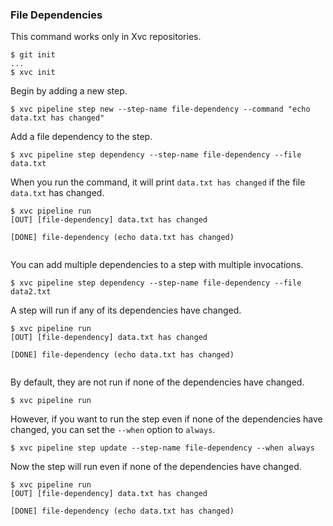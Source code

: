 ### File Dependencies

This command works only in Xvc repositories.

```console
$ git init
...
$ xvc init
```

Begin by adding a new step.

```console
$ xvc pipeline step new --step-name file-dependency --command "echo data.txt has changed"
```

Add a file dependency to the step.

```console
$ xvc pipeline step dependency --step-name file-dependency --file data.txt

```

When you run the command, it will print `data.txt has changed` if the file `data.txt` has changed.

```console
$ xvc pipeline run
[OUT] [file-dependency] data.txt has changed

[DONE] file-dependency (echo data.txt has changed)


```

You can add multiple dependencies to a step with multiple invocations.

```console
$ xvc pipeline step dependency --step-name file-dependency --file data2.txt

```

A step will run if any of its dependencies have changed.

```console
$ xvc pipeline run
[OUT] [file-dependency] data.txt has changed

[DONE] file-dependency (echo data.txt has changed)


```

By default, they are not run if none of the dependencies have changed.

```console
$ xvc pipeline run

```

However, if you want to run the step even if none of the dependencies have changed, you can set the `--when` option to `always`.

```console
$ xvc pipeline step update --step-name file-dependency --when always
```

Now the step will run even if none of the dependencies have changed.

```console
$ xvc pipeline run
[OUT] [file-dependency] data.txt has changed

[DONE] file-dependency (echo data.txt has changed)


```
